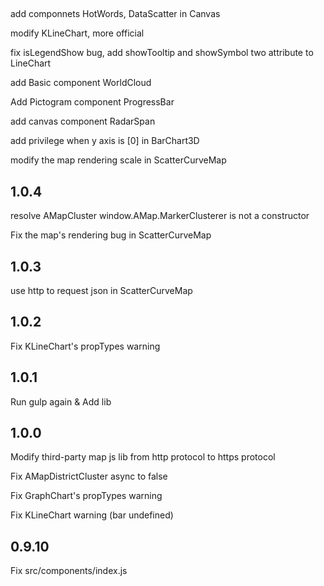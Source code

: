 ##

add componnets HotWords, DataScatter in Canvas

modify KLineChart, more official

fix isLegendShow bug, add showTooltip and showSymbol two attribute to LineChart

add Basic component WorldCloud

Add Pictogram component ProgressBar

add canvas component RadarSpan

add privilege when y axis is [0] in BarChart3D

modify the map rendering scale in ScatterCurveMap

## 1.0.4

resolve AMapCluster window.AMap.MarkerClusterer is not a constructor

Fix the map's rendering bug in ScatterCurveMap

## 1.0.3

use http to request json in ScatterCurveMap

## 1.0.2

Fix KLineChart's propTypes warning

## 1.0.1

Run gulp again & Add lib

## 1.0.0

Modify third-party map js lib from http protocol to https protocol

Fix AMapDistrictCluster async to false

Fix GraphChart's propTypes warning

Fix KLineChart warning (bar undefined)

## 0.9.10

Fix src/components/index.js
